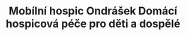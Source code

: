 ---
id: 017ebd5b-6a6b-40a4-9aed-96e6a6bc810c
title: "Mobílní hospic Ondrášek Domácí hospicová péče pro děti a dospělé"
price: 5000
year: 2015
description: "Mobilní hospic Ondrášek je již dlouhodobým partnerem Nadačního fondu Kousek po kousku, který si váží jeho tolik důležité činnosti – péče o nevyléčitelně nemocné přímo v prostředí svých domovů ve společnosti rodiny a blízkých. Nadační fond Kousek po kousku věnoval Ondráškovi v roce 2015 již třetinu výtěžku z dobročinného bazaru Klášterní kouskování. Tímto navazujícím příspěvkem chce vyjádřit svou přetrvávající podporu této v našem kraji jedinečné organizaci."
kouskovani: false
locationName: undefined
position:
  lng: 18.2349357338131
  lat: 49.79280412731234
---